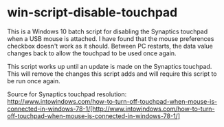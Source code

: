 # win-script-disable-touchpad
This is a Windows 10 batch script for disabling the Synaptics touchpad when a USB mouse is attached. I have found that the mouse preferences checkbox doesn't work as it should. Between PC restarts, the data value changes back to allow the touchpad to be used once again.

This script works up until an update is made on the Synaptics touchpad. This will remove the changes this script adds and will require this script to be run once again.

Source for Synaptics touchpad resolution:
http://www.intowindows.com/how-to-turn-off-touchpad-when-mouse-is-connected-in-windows-78-1/[http://www.intowindows.com/how-to-turn-off-touchpad-when-mouse-is-connected-in-windows-78-1/]